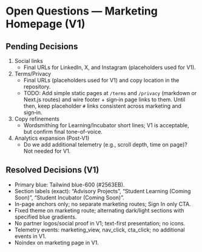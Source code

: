 # Open Questions — Marketing Homepage (V1)

## Pending Decisions
1) Social links
   - Final URLs for LinkedIn, X, and Instagram (placeholders used for V1).
2) Terms/Privacy
   - Final URLs (placeholders used for V1) and copy location in the repository.
   - TODO: Add simple static pages at `/terms` and `/privacy` (markdown or Next.js routes) and wire footer + sign‑in page links to them. Until then, keep placeholder `#` links consistent across marketing and sign‑in.
3) Copy refinements
   - Wordsmithing for Learning/Incubator short lines; V1 is acceptable, but confirm final tone-of-voice.
4) Analytics expansion (Post-V1)
   - Do we add additional telemetry (e.g., scroll depth, time on page)? Not needed for V1.

## Resolved Decisions (V1)
- Primary blue: Tailwind blue-600 (#2563EB).
- Section labels (exact): “Advisory Projects”, “Student Learning (Coming Soon)”, “Student Incubator (Coming Soon)”.
- In-page anchors only; no separate marketing routes; Sign In only CTA.
- Fixed theme on marketing route; alternating dark/light sections with specified blue gradients.
- No partner logos/social proof in V1; text-first presentation; no icons.
- Telemetry events: marketing_view, nav_click, cta_click; no additional events in V1.
- Noindex on marketing page in V1.
